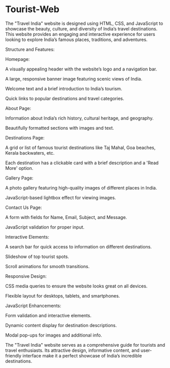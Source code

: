 # Tourist-Web
The "Travel India" website is designed using HTML, CSS, and JavaScript to showcase the beauty, culture, and diversity of India’s travel destinations. This website provides an engaging and interactive experience for users looking to explore India’s famous places, traditions, and adventures.

Structure and Features:

Homepage:

A visually appealing header with the website’s logo and a navigation bar.

A large, responsive banner image featuring scenic views of India.

Welcome text and a brief introduction to India’s tourism.

Quick links to popular destinations and travel categories.

About Page:

Information about India’s rich history, cultural heritage, and geography.

Beautifully formatted sections with images and text.

Destinations Page:

A grid or list of famous tourist destinations like Taj Mahal, Goa beaches, Kerala backwaters, etc.

Each destination has a clickable card with a brief description and a 'Read More' option.

Gallery Page:

A photo gallery featuring high-quality images of different places in India.

JavaScript-based lightbox effect for viewing images.

Contact Us Page:

A form with fields for Name, Email, Subject, and Message.

JavaScript validation for proper input.

Interactive Elements:

A search bar for quick access to information on different destinations.

Slideshow of top tourist spots.

Scroll animations for smooth transitions.

Responsive Design:

CSS media queries to ensure the website looks great on all devices.

Flexible layout for desktops, tablets, and smartphones.

JavaScript Enhancements:

Form validation and interactive elements.

Dynamic content display for destination descriptions.

Modal pop-ups for images and additional info.

The "Travel India" website serves as a comprehensive guide for tourists and travel enthusiasts. Its attractive design, informative content, and user-friendly interface make it a perfect showcase of India’s incredible destinations.

